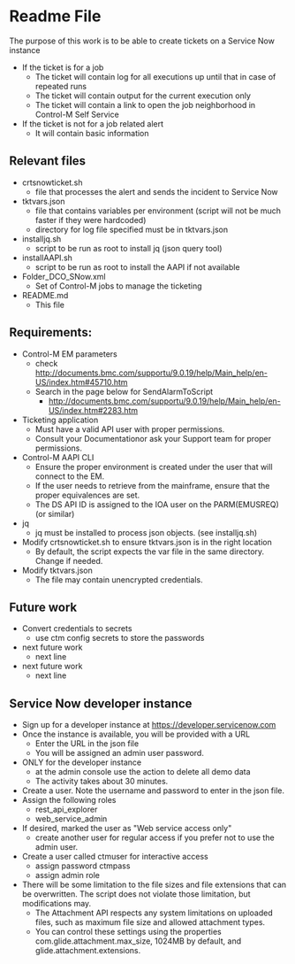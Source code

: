 # Readme File  
The purpose of this work is to be able to create tickets on a Service Now instance
  * If the ticket is for a job  
    - The ticket will contain log for all executions up until that in case of repeated runs  
    - The ticket will contain output for the current execution only  
    - The ticket will contain a link to open the job neighborhood in Control-M Self Service
  * If the ticket is not for a job related alert
    - It will contain basic information


## Relevant files  
  * crtsnowticket.sh  
    - file that processes the alert and sends the incident to Service Now
  * tktvars.json  
    - file that contains variables per environment (script will not be much faster if they were hardcoded)  
    - directory for log file specified must be in tktvars.json
  * installjq.sh  
    - script to be run as root to install jq (json query tool)  
  * installAAPI.sh
    - script to be run as root to install the AAPI if not available  
  * Folder_DCO_SNow.xml  
    - Set of Control-M jobs to manage the ticketing  
  * README.md  
    - This file  

## Requirements:
  * Control-M EM parameters
    - check http://documents.bmc.com/supportu/9.0.19/help/Main_help/en-US/index.htm#45710.htm
    - Search in the page below for SendAlarmToScript
        - http://documents.bmc.com/supportu/9.0.19/help/Main_help/en-US/index.htm#2283.htm
  * Ticketing application  
    - Must have a valid API user with proper permissions.  
    - Consult your Documentationor ask your Support team for proper permissions.  
  * Control-M AAPI CLI  
    -   Ensure the proper environment is created under the user that will connect to the EM.  
    -   If the user needs to retrieve from the mainframe, ensure that the proper equivalences are set.  
    -   The DS API ID is assigned to the IOA user on the PARM(EMUSREQ) (or similar)
  * jq  
    -   jq must be installed to process json objects. (see installjq.sh)
  * Modify crtsnowticket.sh to ensure tktvars.json is in the right location  
    -   By default, the script expects the var file in the same directory. Change if needed.
  * Modify tktvars.json  
    -   The file may contain unencrypted credentials.

## Future work
  * Convert credentials to secrets  
    -   use ctm config secrets to store the passwords
  * next future work  
    -   next line
  * next future work  
    -   next line

## Service Now developer instance
  * Sign up for a developer instance at https://developer.servicenow.com
  * Once the instance is available, you will be provided with a URL
    - Enter the URL in the json file
    - You will be assigned an admin user password.
  * ONLY for the developer instance
    - at the admin console use the action to delete all demo data
    - The activity takes about 30 minutes.
  * Create a user. Note the username and password to enter in the json file.
  * Assign the following roles
    - rest_api_explorer
    - web_service_admin
  * If desired, marked the user as "Web service access only"
    - create another user for regular access if you prefer not to use the admin user.
  * Create a user called ctmuser for interactive access
    - assign password ctmpass
    - assign admin role
  * There will be some limitation to the file sizes and file extensions that can be overwritten. The script does not violate those limitation, but modifications may.
    - The Attachment API respects any system limitations on uploaded files, such as maximum file size and allowed attachment types. 
    - You can control these settings using the properties com.glide.attachment.max_size, 1024MB by default, and glide.attachment.extensions.